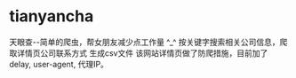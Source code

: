 # tianyancha
天眼查--简单的爬虫，帮女朋友减少点工作量 ^_^
按关键字搜索相关公司信息，爬取详情页公司联系方式
生成csv文件
该网站详情页做了防爬措施，目前加了delay, user-agent, 代理IP。
